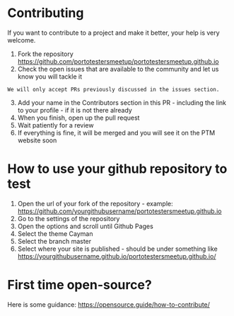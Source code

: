 
# Contributing

If you want to contribute to a project and make it better, your help is very welcome.

1. Fork the repository https://github.com/portotestersmeetup/portotestersmeetup.github.io
2. Check the open issues that are available to the community and let us know you will tackle it

```
We will only accept PRs previously discussed in the issues section.
```

3. Add your name in the Contributors section in this PR - including the link to your profile - if it is not there already
4. When you finish, open up the pull request
5. Wait patiently for a review
6. If everything is fine, it will be merged and you will see it on the PTM website soon

# How to use your github repository to test

1. Open the url of your fork of the repository - example: https://github.com/yourgithubusername/portotestersmeetup.github.io
2. Go to the settings of the repository
3. Open the options and scroll until Github Pages
4. Select the theme Cayman 
5. Select the branch master
6. Select where your site is published - should be under something like https://yourgithubusername.github.io/portotestersmeetup.github.io/

# First time open-source?

Here is some guidance: https://opensource.guide/how-to-contribute/
